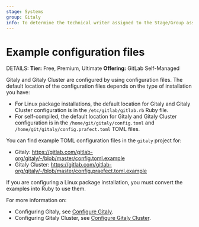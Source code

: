 ```yaml
---
stage: Systems
group: Gitaly
info: To determine the technical writer assigned to the Stage/Group associated with this page, see https://handbook.gitlab.com/handbook/product/ux/technical-writing/#assignments
---
```


# Example configuration files

DETAILS:
**Tier:** Free, Premium, Ultimate
**Offering:** GitLab Self-Managed

Gitaly and Gitaly Cluster are configured by using configuration files. The default location of the configuration files
depends on the type of installation you have:

- For Linux package installations, the default location for Gitaly and Gitaly Cluster configuration is in the
  `/etc/gitlab/gitlab.rb` Ruby file.
- For self-compiled, the default location for Gitaly and Gitaly Cluster configuration is in the
  `/home/git/gitaly/config.toml` and `/home/git/gitaly/config.prafect.toml` TOML files.

You can find example TOML configuration files in the `gitaly` project for:

- Gitaly: <https://gitlab.com/gitlab-org/gitaly/-/blob/master/config.toml.example>
- Gitaly Cluster: <https://gitlab.com/gitlab-org/gitaly/-/blob/master/config.praefect.toml.example>

If you are configuring a Linux package installation, you must convert the examples into Ruby to use them.

For more information on:

- Configuring Gitaly, see [Configure Gitaly](configure_gitaly.md).
- Configuring Gitaly Cluster, see [Configure Gitaly Cluster](praefect.md).
